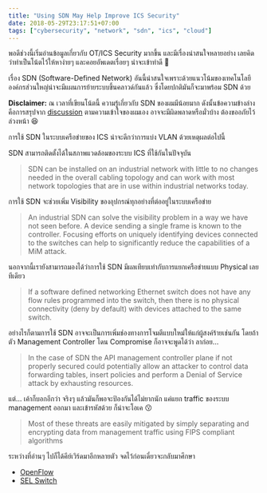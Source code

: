 ```yaml
---
title: "Using SDN May Help Improve ICS Security"
date: 2018-05-29T23:17:51+07:00
tags: ["cybersecurity", "network", "sdn", "ics", "cloud"]
---
```


พอดีช่วงนี้เริ่มอ่านข้อมูลเกี่ยวกับ OT/ICS Security มากขึ้น และมีเรื่องน่าสนใจหลายอย่าง เลยคิดว่าทำเป็นโน้ตไว้ให้หาง่ายๆ และคอยอัพเดตเรื่อยๆ น่าจะเข้าท่าดี 🤔

เรื่อง SDN (Software-Defined Network) อันนี้น่าสนใจเพราะด้วยแนวโน้มของเทคโนโลยี องค์กรส่วนใหญ่น่าจะมีแผนการย้ายระบบขึ้นคลาวด์กันแล้ว ซึ่งโดยปกติมันก็จะมาพร้อม SDN ด้วย

**Disclaimer:** ณ เวลาที่เขียนโน้ตนี้ ความรู้เกี่ยวกับ SDN ของผมมีน้อยมาก ดังนั้นข้อความข้างล่างคือการสรุปจาก [discussion](https://ics-community.sans.org/t/80zpwc/nerc-cip-and-ics-virtualization-vlans-versus-sdn) ตามความเข้าใจของผมเอง อาจจะมีผิดพลาดหรือมั่วบ้าง ต้องขออภัยไว้ล่วงหน้า 😆

<!--more-->

การใช้ SDN ในระบบเครือข่ายของ ICS น่าจะดีกว่าการแบ่ง VLAN ด้วยเหตุผลต่อไปนี้

SDN สามารถติดตั้งได้ในสภาพแวดล้อมของระบบ ICS ที่ใช้กันในปัจจุบัน

> SDN can be installed on an industrial network with little to no changes needed in the overall cabling topology and can work with most network topologies that are in use within industrial networks today.

การใช้ SDN จะช่วยเพิ่ม Visibility ของอุปกรณ์ทุกอย่างที่ต่ออยู่ในระบบเครือข่าย

> An industrial SDN can solve the visibility problem in a way we have not seen before. A device sending a single frame is known to the controller. Focusing efforts on uniquely identifying devices connected to the switches can help to significantly reduce the capabilities of a MiM attack.

นอกจากนี้เรายังสามารถมองได้ว่าการใช้ SDN มีผลเทียบเท่ากับการแยกเครือข่ายแบบ Physical เลยทีเดียว

> If a software defined networking Ethernet switch does not have any flow rules programmed into the switch, then there is no physical connectivity (deny by default) with devices attached to the same switch.

อย่างไรก็ตามการใช้ SDN อาจจะเป็นการเพิ่มช่องทางการโจมตีแบบใหม่ให้แก่ผู้สงค์ร้ายเช่นกัน โดยถ้าตัว Management Controller โดน Compromise ก็อาจจะพูดได้ว่า ลาก่อย…

> In the case of SDN the API management controller plane if not properly secured could potentially allow an attacker to control data forwarding tables, insert policies and perform a Denial of Service attack by exhausting resources.

แต่… เค้าก็บอกอีกว่า จริงๆ แล้วมันก็พอจะป้องกันได้ไม่ยากนัก แค่แยก traffic ของระบบ management ออกมา และเข้ารหัสด้วย ก็น่าจะโอเค 😗

> Most of these threats are easily mitigated by simply separating and encrypting data from management traffic using FIPS compliant algorithms

ระหว่างที่อ่านๆ ไปก็ได้คีย์เวิร์ดมาอีกหลายตัว จดไว้ก่อนเดี๋ยวจะกลับมาศึกษา

- [OpenFlow](https://en.wikipedia.org/wiki/OpenFlow)
- [SEL Switch](https://selinc.com/products/2740S/)
